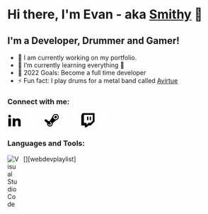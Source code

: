 # Hi there, I'm Evan - aka [Smithy][instagram] 👋 

## I'm a Developer, Drummer and Gamer!

- 🔭 I am currently working on my portfolio.
- 🌱 I’m currently learning everything 🤣
- 🥅 2022 Goals: Become a full time developer
- ⚡ Fun fact: I play drums for a metal band called [Avirtue][avirtue]

### Connect with me:

[![linkedin](./img/linkedin-dark.png)](https://www.linkedin.com/in/smiithyy#gh-light-mode-only)
[![linkedin](./img/linkedin-light.png)](https://www.linkedin.com/in/smiithyy#gh-dark-mode-only)
&nbsp;&nbsp;
[![steam](./img/steam-dark.png)](steamcommunity.com/id/Smiithyy#gh-light-mode-only)
[![steam](./img/steam-light.png)](steamcommunity.com/id/Smiithyy#gh-dark-mode-only)
&nbsp;&nbsp;
[![twitch](./img/twitch-dark.png)](https://www.twitch.tv/smiithyy__#gh-light-mode-only)
[![twitch](./img/twitch-light.png)](https://www.twitch.tv/smiithyy__#gh-dark-mode-only)
&nbsp;&nbsp;


### Languages and Tools:

[<img align="left" alt="Visual Studio Code" width="26px" src="https://cdn.jsdelivr.net/gh/devicons/devicon/icons/vscode/vscode-original.svg" style="padding-right:10px;" />][webdevplaylist]

<br />
<br />

[instagram]: https://www.instagram.com/evansmith.drums
[avirtue]: https://www.instagram.com/avirtue.band
[email]: mailto:evansmith.software@gmail.com
[linkedin]: https://www.linkedin.com/in/smiithyy
[steam]: steamcommunity.com/id/Smiithyy
[twitch]: https://www.twitch.tv/smiithyy__
